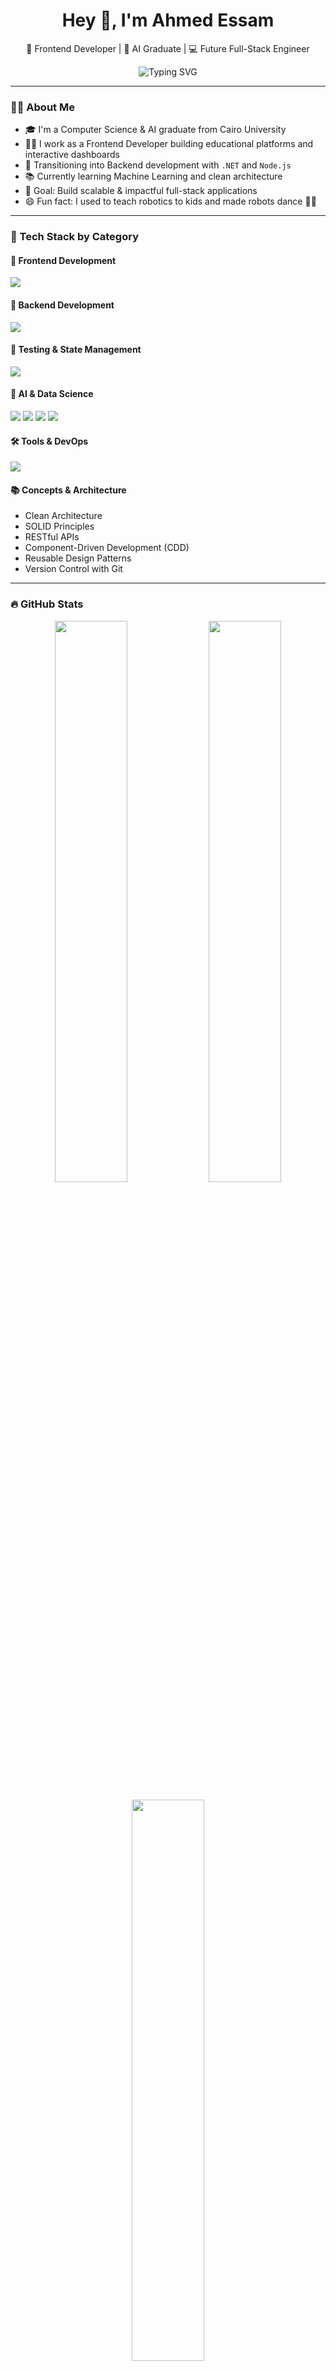 <h1 align="center">Hey 👋, I'm Ahmed Essam</h1>

<p align="center">
  🚀 Frontend Developer | 🧠 AI Graduate | 💻 Future Full-Stack Engineer
</p>

<p align="center">
  <img src="https://readme-typing-svg.demolab.com?font=Fira+Code&size=22&pause=1000&center=true&vCenter=true&width=435&lines=Frontend+Dev+%F0%9F%9A%80;AI+Graduate+%F0%9F%A7%A0;Always+learning+new+tech+%F0%9F%93%9A;Open+Source+Lover+%E2%9D%A4%EF%B8%8F" alt="Typing SVG" />
</p>

---

### 🙋‍♂️ About Me

- 🎓 I'm a Computer Science & AI graduate from Cairo University  
- 👨‍💻 I work as a Frontend Developer building educational platforms and interactive dashboards  
- 🔁 Transitioning into Backend development with `.NET` and `Node.js`  
- 📚 Currently learning Machine Learning and clean architecture  
- 🎯 Goal: Build scalable & impactful full-stack applications  
- 😄 Fun fact: I used to teach robotics to kids and made robots dance 🤖💃

---

### 🧠 Tech Stack by Category

#### 🎨 Frontend Development
<p align="left">
  <img src="https://skillicons.dev/icons?i=html,css,js,ts,react,nextjs,svelte,tailwind,storybook" />
</p>

#### 🔧 Backend Development
<p align="left">
  <img src="https://skillicons.dev/icons?i=nodejs,nestjs,express,dotnet,mysql,postgres,mongodb" />
</p>

#### 🧪 Testing & State Management
<p align="left">
  <img src="https://skillicons.dev/icons?i=jest,redux,zustand" />
</p>

#### 🤖 AI & Data Science
<p align="left">
  <img src="https://skillicons.dev/icons?i=python,jupyter" />
  <img src="https://img.shields.io/badge/Numpy-grey?logo=python&style=for-the-badge&logoColor=white" />
  <img src="https://img.shields.io/badge/Pandas-grey?logo=python&style=for-the-badge&logoColor=white" />
  <img src="https://img.shields.io/badge/Scikit--Learn-grey?logo=python&style=for-the-badge&logoColor=white" />
</p>

#### 🛠️ Tools & DevOps
<p align="left">
  <img src="https://skillicons.dev/icons?i=git,github,vscode,vercel,figma,postman" />
</p>

#### 📚 Concepts & Architecture
- Clean Architecture  
- SOLID Principles  
- RESTful APIs  
- Component-Driven Development (CDD)  
- Reusable Design Patterns  
- Version Control with Git

---

### 🔥 GitHub Stats

<p align="center">
  <img src="https://github-readme-stats.vercel.app/api?username=Ahmedesam2002&show_icons=true&theme=radical" width="48%" />
  <img src="https://github-readme-streak-stats.herokuapp.com/?user=Ahmedesam2002&theme=radical" width="48%" />
</p>

<p align="center">
  <img src="https://github-readme-stats.vercel.app/api/top-langs/?username=Ahmedesam2002&layout=compact&theme=radical" width="48%" />
</p>

---

### 📫 Connect With Me

<p align="center">
  <a href="mailto:ahmed.essam.m.dev@gmail.com"><img src="https://img.shields.io/badge/Gmail-D14836?style=for-the-badge&logo=gmail&logoColor=white" /></a>
  <a href="https://linkedin.com/in/ahmed-esam-204377240"><img src="https://img.shields.io/badge/LinkedIn-0077B5?style=for-the-badge&logo=linkedin&logoColor=white" /></a>
  <a href="https://ahmedessam.vercel.app"><img src="https://img.shields.io/badge/Portfolio-000?style=for-the-badge&logo=vercel&logoColor=white" /></a>
  <a href="https://github.com/Ahmedesam2002"><img src="https://img.shields.io/badge/GitHub-181717?style=for-the-badge&logo=github&logoColor=white" /></a>
</p>

---

<p align="center">
  Made with ❤️ by <strong>Ahmed Essam</strong>
</p>
